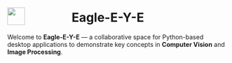 <h1>
  <img src="https://avatars.githubusercontent.com/u/199839468?s=48&v=4" width="40" style="vertical-align: bottom; margin-right: 100px;">
  Eagle-E-Y-E
</h1>

Welcome to **Eagle-E-Y-E** — a collaborative space for Python-based desktop applications to demonstrate key concepts in **Computer Vision** and **Image Processing**.
